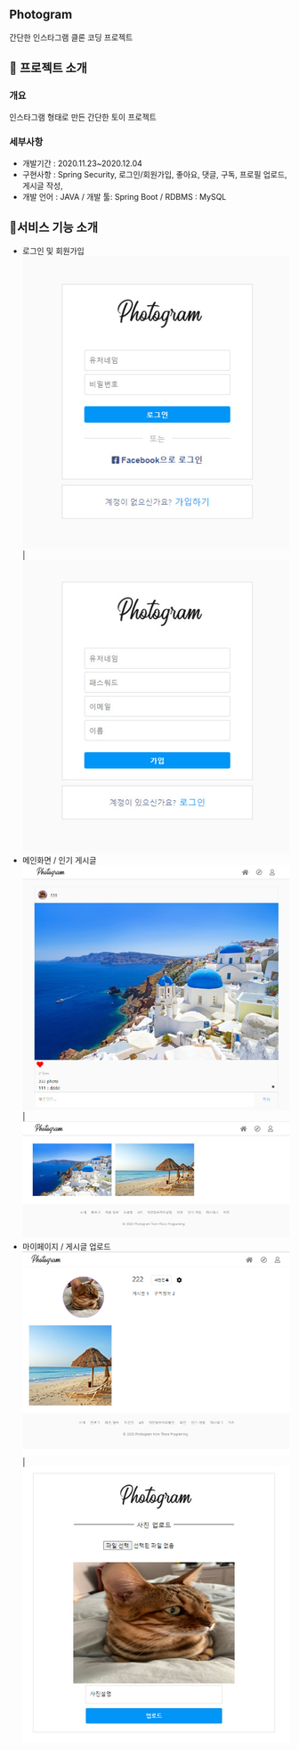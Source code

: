 <div align="left">
    <h2>Photogram</h2>
    <p>간단한 인스타그램 클론 코딩 프로젝트</p>
</div>


## :pushpin: 프로젝트 소개

  ### **개요**

   인스타그램 형태로 만든 간단한 토이 프로젝트

 ### **세부사항**
  - 개발기간 : 2020.11.23~2020.12.04
  - 구현사항 : Spring Security, 로그인/회원가입, 좋아요, 댓글, 구독, 프로필 업로드, 게시글 작성, 
  - 개발 언어 : JAVA / 개발 툴: Spring Boot / RDBMS : MySQL
   

## 🔎**서비스 기능 소개**
- 로그인 및 회원가입
![image-20220408111239891](assets/photogram_login.jpg) | ![image-20220408111239891](assets/photogram_signup.jpg)
- 메인화면 / 인기 게시글
![image-20220408111239891](assets/photogram_main.jpg) | ![image-20220408111239891](assets/photogram_popular.jpg)
- 마이페이지 / 게시글 업로드
![image-20220408111239891](assets/photogram_mypage.jpg) | ![image-20220408111239891](assets/photogram_photoupload.jpg)

